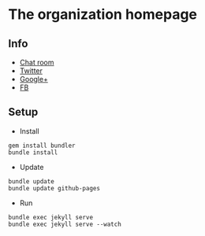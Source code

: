 # The organization homepage 

## Info
* [Chat room](https://gitter.im/Coding4Passion)
* [Twitter](https://twitter.com/coding4passion)
* [Google+](https://plus.google.com/+Coding4passionOrg)
* [FB](https://www.facebook.com/coding4passion)

## Setup

- Install

````
gem install bundler
bundle install
````

- Update

````
bundle update
bundle update github-pages
````

- Run

````
bundle exec jekyll serve
bundle exec jekyll serve --watch
````
